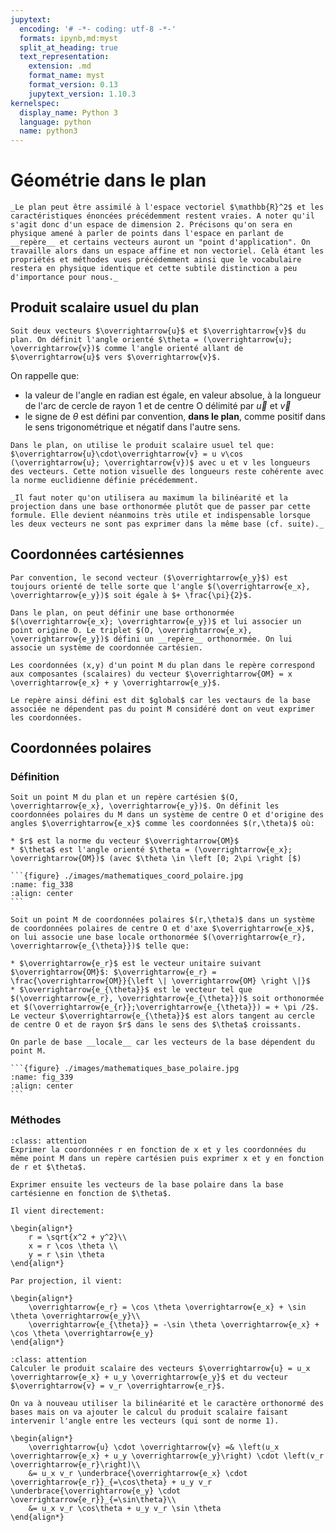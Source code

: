 ```yaml
---
jupytext:
  encoding: '# -*- coding: utf-8 -*-'
  formats: ipynb,md:myst
  split_at_heading: true
  text_representation:
    extension: .md
    format_name: myst
    format_version: 0.13
    jupytext_version: 1.10.3
kernelspec:
  display_name: Python 3
  language: python
  name: python3
---
```

# Géométrie dans le plan
````{topic} Remarque
_Le plan peut être assimilé à l'espace vectoriel $\mathbb{R}^2$ et les caractéristiques énoncées précédemment restent vraies. A noter qu'il s'agit donc d'un espace de dimension 2. Précisons qu'on sera en physique amené à parler de points dans l'espace en parlant de __repère__ et certains vecteurs auront un "point d'application". On travaille alors dans un espace affine et non vectoriel. Celà étant les propriétés et méthodes vues précédemment ainsi que le vocabulaire restera en physique identique et cette subtile distinction a peu d'importance pour nous._
````

## Produit scalaire usuel du plan

````{topic} Angle orienté du plan
Soit deux vecteurs $\overrightarrow{u}$ et $\overrightarrow{v}$ du plan. On définit l'angle orienté $\theta = (\overrightarrow{u}; \overrightarrow{v})$ comme l'angle orienté allant de $\overrightarrow{u}$ vers $\overrightarrow{v}$.
````

On rappelle que:
* la valeur de l'angle en radian est égale, en valeur absolue, à la longueur de l'arc de cercle de rayon 1 et de centre O délimité par $\overrightarrow{u}$ et $\overrightarrow{v}$
* le signe de $\theta$ est défini par convention, __dans le plan__, comme positif dans le sens trigonométrique et négatif dans l'autre sens.


````{topic} Produit scalaire usuel du plan
Dans le plan, on utilise le produit scalaire usuel tel que: $\overrightarrow{u}\cdot\overrightarrow{v} = u v\cos (\overrightarrow{u}; \overrightarrow{v})$ avec u et v les longueurs des vecteurs. Cette notion visuelle des longueurs reste cohérente avec la norme euclidienne définie précédemment.

_Il faut noter qu'on utilisera au maximum la bilinéarité et la projection dans une base orthonormée plutôt que de passer par cette formule. Elle devient néanmoins très utile et indispensable lorsque les deux vecteurs ne sont pas exprimer dans la même base (cf. suite)._
````



## Coordonnées cartésiennes
````{margin}
Par convention, le second vecteur ($\overrightarrow{e_y}$) est toujours orienté de telle sorte que l'angle $(\overrightarrow{e_x}, \overrightarrow{e_y})$ soit égale à $+ \frac{\pi}{2}$.
````
````{important} __Coordonnées cartésiennes__  
Dans le plan, on peut définir une base orthonormée $(\overrightarrow{e_x}; \overrightarrow{e_y})$ et lui associer un point origine O. Le triplet $(O, \overrightarrow{e_x}, \overrightarrow{e_y})$ défini un __repère__ orthonormée. On lui associe un système de coordonnée cartésien.

Les coordonnées (x,y) d'un point M du plan dans le repère correspond aux composantes (scalaires) du vecteur $\overrightarrow{OM} = x \overrightarrow{e_x} + y \overrightarrow{e_y}$.

Le repère ainsi défini est dit $global$ car les vectaurs de la base associée ne dépendent pas du point M considéré dont on veut exprimer les coordonnées.
````

## Coordonnées polaires

### Définition
````{important} __Système de coordonnées polaires.__  
Soit un point M du plan et un repère cartésien $(O, \overrightarrow{e_x}, \overrightarrow{e_y})$. On définit les coordonnées polaires du M dans un système de centre O et d'origine des angles $\overrightarrow{e_x}$ comme les coordonnées $(r,\theta)$ où:

* $r$ est la norme du vecteur $\overrightarrow{OM}$
* $\theta$ est l'angle orienté $\theta = (\overrightarrow{e_x}; \overrightarrow{OM})$ (avec $\theta \in \left [0; 2\pi \right [$)

```{figure} ./images/mathematiques_coord_polaire.jpg
:name: fig_338
:align: center
```
````

````{important} __Base polaire__  
Soit un point M de coordonnées polaires $(r,\theta)$ dans un système de coordonnées polaires de centre O et d'axe $\overrightarrow{e_x}$, on lui associe une base locale orthonormée $(\overrightarrow{e_r}, \overrightarrow{e_{\theta}})$ telle que:

* $\overrightarrow{e_r}$ est le vecteur unitaire suivant $\overrightarrow{OM}$: $\overrightarrow{e_r} = \frac{\overrightarrow{OM}}{\left \| \overrightarrow{OM} \right \|}$
* $\overrightarrow{e_{\theta}}$ est le vecteur tel que $(\overrightarrow{e_r}, \overrightarrow{e_{\theta}})$ soit orthonormée et $(\overrightarrow{e_{r}};\overrightarrow{e_{\theta}}) = + \pi /2$. Le vecteur $\overrightarrow{e_{\theta}}$ est alors tangent au cercle de centre O et de rayon $r$ dans le sens des $\theta$ croissants.

On parle de base __locale__ car les vecteurs de la base dépendent du point M.

```{figure} ./images/mathematiques_base_polaire.jpg
:name: fig_339
:align: center
```
````

### Méthodes

````{admonition} Correspondance cartésien polaire 
:class: attention
Exprimer la coordonnées r en fonction de x et y les coordonnées du même point M dans un repère cartésien puis exprimer x et y en fonction de r et $\theta$.

Exprimer ensuite les vecteurs de la base polaire dans la base cartésienne en fonction de $\theta$.
````

````{topic} Correction
Il vient directement:

\begin{align*}
	r = \sqrt{x^2 + y^2}\\
	x = r \cos \theta \\
	y = r \sin \theta
\end{align*}

Par projection, il vient:

\begin{align*}
	\overrightarrow{e_r} = \cos \theta \overrightarrow{e_x} + \sin \theta \overrightarrow{e_y}\\
	\overrightarrow{e_{\theta}} = -\sin \theta \overrightarrow{e_x} + \cos \theta \overrightarrow{e_y}
\end{align*}
````

````{admonition} Produit scalaire 
:class: attention
Calculer le produit scalaire des vecteurs $\overrightarrow{u} = u_x \overrightarrow{e_x} + u_y \overrightarrow{e_y}$ et du vecteur $\overrightarrow{v} = v_r \overrightarrow{e_r}$.
````

````{topic} Correction
On va à nouveau utiliser la bilinéarité et le caractère orthonormé des bases mais on va ajouter le calcul du produit scalaire faisant intervenir l'angle entre les vecteurs (qui sont de norme 1).

\begin{align*}
	\overrightarrow{u} \cdot \overrightarrow{v} =& \left(u_x \overrightarrow{e_x} + u_y \overrightarrow{e_y}\right) \cdot \left(v_r \overrightarrow{e_r}\right)\\
	&= u_x v_r \underbrace{\overrightarrow{e_x} \cdot \overrightarrow{e_r}}_{=\cos\theta} + u_y v_r \underbrace{\overrightarrow{e_y} \cdot \overrightarrow{e_r}}_{=\sin\theta}\\
	&= u_x v_r \cos\theta + u_y v_r \sin \theta
\end{align*}
````
